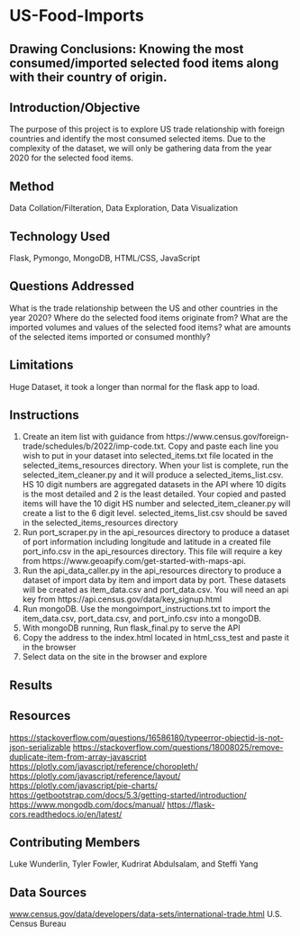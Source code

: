 # US-Food-Imports

## Drawing Conclusions: Knowing the most consumed/imported selected food items along with their country of origin.

## Introduction/Objective
The purpose of this project is to explore US trade relationship with foreign countries and identify the most consumed selected items. Due to the complexity of the dataset, we will only be gathering data from the year 2020 for the selected food items.

## Method
Data Collation/Filteration, 
Data Exploration, 
Data Visualization


## Technology Used
Flask,
Pymongo,
MongoDB,
HTML/CSS,
JavaScript

## Questions Addressed
What is the trade relationship between the US and other countries in the year 2020?
Where do the selected food items originate from?
What are the imported volumes and values of the selected food items?
what are amounts of the selected items imported or consumed monthly?

## Limitations
Huge Dataset, it took a longer than normal for the flask app to load.

## Instructions
<ol>
<li>Create an item list with guidance from https://www.census.gov/foreign-trade/schedules/b/2022/imp-code.txt. Copy and paste each line you wish to put in your dataset into selected_items.txt file located in the selected_items_resources directory. When your list is complete, run the selected_item_cleaner.py and it will produce a selected_items_list.csv. HS 10 digit numbers are aggregated datasets in the API where 10 digits is the most detailed and 2 is the least detailed. Your copied and pasted items will have the 10 digit HS number and selected_item_cleaner.py will create a list to the 6 digit level. selected_items_list.csv should be saved in the selected_items_resources directory</li>
<li>Run port_scraper.py in the api_resources directory to produce a dataset of port information including longitude and latitude in a created file port_info.csv in the api_resources directory. This file will require a key from https://www.geoapify.com/get-started-with-maps-api.</li>
<li>Run the api_data_caller.py in the api_resources directory to produce a dataset of import data by item and import data by port. These datasets will be created as item_data.csv and port_data.csv. You will need an api key from https://api.census.gov/data/key_signup.html</li>
<li>Run mongoDB. Use the mongoimport_instructions.txt to import the item_data.csv, port_data.csv, and port_info.csv into a mongoDB.</li>
<li>With mongoDB running, Run flask_final.py to serve the API</li>
<li>Copy the address to the index.html located in html_css_test and paste it in the browser</li>
<li>Select data on the site in the browser and explore</li>
</ol>

## Results

## Resources
https://stackoverflow.com/questions/16586180/typeerror-objectid-is-not-json-serializable
https://stackoverflow.com/questions/18008025/remove-duplicate-item-from-array-javascript
https://plotly.com/javascript/reference/choropleth/
https://plotly.com/javascript/reference/layout/
https://plotly.com/javascript/pie-charts/
https://getbootstrap.com/docs/5.3/getting-started/introduction/
https://www.mongodb.com/docs/manual/
https://flask-cors.readthedocs.io/en/latest/

## Contributing Members
Luke Wunderlin, Tyler Fowler, Kudrirat Abdulsalam, and Steffi Yang

## Data Sources
www.census.gov/data/developers/data-sets/international-trade.html
U.S. Census Bureau

